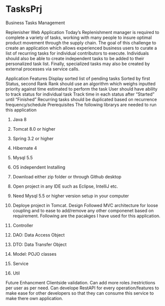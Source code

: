 # TasksPrj
Business Tasks Management

Replenisher Web Application
Today’s Replenishment manager is required to complete a variety of tasks, working with many people to insure optimal product movement through the supply chain.
The goal of this challenge to create an application which allows experienced business users to curate a list of recurring tasks for individual contributors to execute. Individuals should also be able to create independent tasks to be added to their personalized task list. Finally, specialized tasks may also be created by external processes via service calls.

Application Features
Display sorted list of pending tasks
Sorted by first Status, second Rank
Rank should use an algorithm which weighs inputted priority against time estimated to perform the task
User should have ability to track status for individual task
Track time in each status after “Started” until “Finished”
Recurring tasks should be duplicated based on recurrence frequency/schedule
Prerequisites
The following librarys are needed to run this application

1. Java 8
2. Tomcat 8.0 or higher
3. Spring 3.2 or higher
4. Hibernate 4
5. Mysql 5.5
6. OS independent
Installing
1. Download either zip folder or through Github desktop
2. Open project in any IDE such as Eclipse, IntelliJ etc.
3. Need Mysql 5.5 or higher version setup in your computer
4. Deploye project in Tomcat.
Design
Followed MVC architecture for loose coupling and to ease to add/remove any other componenet based on requirement. Following are the pacakges I have used for this application.

1. Controller
2. DAO: Data Access Object
3. DTO: Data Transfer Object
4. Model: POJO classes
5. Service
6. Util

Future Enhancment
Clientside validation.
Can add more roles /restrictions per user as per need.
Can develope RestAPI for every operation/features to make ease for other developers so that they can consume this service to make there own application.
